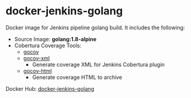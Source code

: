 # docker-jenkins-golang

Docker image for Jenkins pipeline golang build. It includes the following:

* Source Image: **golang:1.8-alpine**
* Cobertura Coverage Tools:
  * [gocov](https://github.com/axw/gocov)
  * [gocov-xml](https://github.com/t-yuki/gocov-xml)
    * Generate coverage XML for Jenkins Cobertura plugin
  * [gocov-html](https://github.com/matm/gocov-html)
    * Generate coverage HTML to archive

Docker Hub: [docker-jenkins-golang](https://hub.docker.com/r/chiahan1123/docker-jenkins-golang/)
